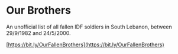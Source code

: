 # Our Brothers

An unofficial list of all fallen IDF soldiers in South Lebanon, between 29/9/1982 and 24/5/2000.

[https://bit.ly/OurFallenBrothers](https://bit.ly/OurFallenBrothers)
